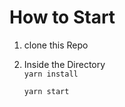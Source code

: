 # How to Start
1. clone this Repo
2. Inside the Directory <br>
     ``` yarn install ```

     ``` yarn start ```
